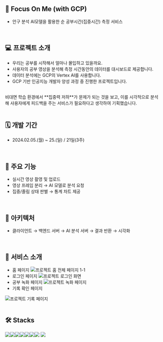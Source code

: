## 🦉 Focus On Me (with GCP)
- 안구 분석 AI모델을 활용한 순 공부시간(집중시간) 측정 서비스
<br>

## 💻 프로젝트 소개
- 우리는 공부를 시작해서 얼마나 몰입하고 있을까요.
- 사용자의 공부 영상을 분석해 측정 시간동안의 데이터를 대시보드로 제공합니다.
- 데이터 분석에는 GCP의 Vertex AI를 사용합니다.
- GCP 기반 인공지능 개발자 양성 과정 중 진행한 프로젝트입니다.
<br>
비대면 학습 환경에서 **집중력 저하**가 문제가 되는 것을 보고, 이를 시각적으로 분석해 사용자에게 피드백을 주는 서비스가 필요하다고 생각하여 기획했습니다.
<br>
<br>

## 🗓️ 개발 기간
- 2024.02.05.(월) ~ 25.(일) / 21일(3주)
<br>

## 🔧 주요 기능
- 실시간 영상 촬영 및 업로드
- 영상 프레임 분리 → AI 모델로 분석 요청
- 집중/졸림 상태 판별 → 통계 차트 제공
<br>

## 🔄 아키텍처
- 클라이언트 → 백엔드 서버 → AI 분석 서버 → 결과 반환 → 시각화
<br>

## 👀 서비스 소개
- 홈 페이지
![프로젝트 홈 전체 페이지 1-1](https://github.com/wooookim/THE1K_project/assets/137133359/930f3922-e846-4963-af50-aed068bca014)
- 로그인 페이지
![프로젝트 로그인 화면](https://github.com/wooookim/THE1K_project/assets/137133359/af98d1b1-4b5f-457d-ad90-536ac00c629b)
- 공부 녹화 페이지
![프로젝트 녹화 페이지](https://github.com/wooookim/THE1K_project/assets/137133359/4ac8d0ad-6691-49e1-aefb-e630346d49b4)
- 기록 확인 페이지

![프로젝트 기록 페이지](https://github.com/wooookim/THE1K_project/assets/137133359/8a81d1a7-3cd0-4cce-9cf4-ffed4c47bb76)
<br>
<br>



## 🛠️ Stacks
<img src="https://img.shields.io/badge/Python-3776AB?style=for-the-badge&logo=Python&logoColor=white"><img src="https://img.shields.io/badge/Flask-000000?style=for-the-badge&logo=Flask&logoColor=white"><img src="https://img.shields.io/badge/HTML5-E34F26?style=for-the-badge&logo=HTML5&logoColor=white"><img src="https://img.shields.io/badge/CSS3-1572B6?style=for-the-badge&logo=CSS3&logoColor=white"><img src="https://img.shields.io/badge/JavaScript-F7DF1E?style=for-the-badge&logo=JavaScript&logoColor=white"><img src="https://img.shields.io/badge/MySQL-4479A1?style=for-the-badge&logo=MySQL&logoColor=white"><img src="https://img.shields.io/badge/github-181717?style=for-the-badge&logo=github&logoColor=white">
  <img src="https://img.shields.io/badge/git-F05032?style=for-the-badge&logo=git&logoColor=white">
